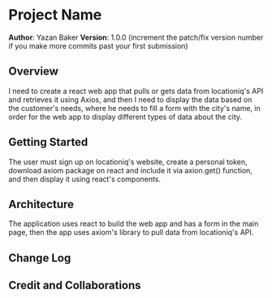 # Project Name

**Author**: Yazan Baker
**Version**: 1.0.0 (increment the patch/fix version number if you make more commits past your first submission)

## Overview
I need to create a react web app that pulls or gets data from locationiq's API and retrieves it using Axios, and then I need to display the data based on the customer's needs, where he needs to fill a form with the city's name, in order for the web app to display different types of data about the city.

## Getting Started
The user must sign up on locationiq's website, create a personal token, download axiom package on react and include it via axion.get() function, and then display it using react's components.

## Architecture
The application uses react to build the web app and has a form in the main page, then the app uses axiom's library to pull data from locationiq's API.

## Change Log
<!-- Use this area to document the iterative changes made to your application as each feature is successfully implemented. Use time stamps. Here's an example:

01-01-2001 4:59pm - Application now has a fully-functional express server, with a GET route for the location resource. -->

## Credit and Collaborations
<!-- Give credit (and a link) to other people or resources that helped you build this application. -->